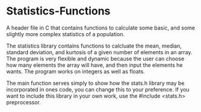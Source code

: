 # Statistics-Functions
A header file in C that contains functions to calculate some basic, and some slightly more complex statistics of a population. 

The statistics library contains functions to calcluate the mean, median, standard deviation, and kurtosis of a given number of elements in an array. The program is very flexible and dynamic because the user can choose how many elements the array will have, and then input the elements he wants. The program works on integers as well as floats.

The main function serves simply to show how the stats.h library may be incorporated in ones code, you can change this to your preference. If you want to include this library in your own work, use the #include <stats.h> preprocessor.
